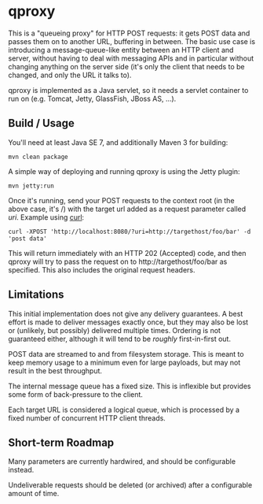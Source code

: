 qproxy
======

This is a "queueing proxy" for HTTP POST requests: it gets POST data and passes them on to another URL, buffering in between. The basic use case is introducing a message-queue-like entity between an HTTP client and server, without having to deal with messaging APIs and in particular without changing anything on the server side (it's only the client that needs to be changed, and only the URL it talks to).

qproxy is implemented as a Java servlet, so it needs a servlet container to run on (e.g. Tomcat, Jetty, GlassFish, JBoss AS, ...).


Build / Usage
-------------

You'll need at least Java SE 7, and additionally Maven 3 for building:

    mvn clean package

A simple way of deploying and running qproxy is using the Jetty plugin:

    mvn jetty:run

Once it's running, send your POST requests to the context root (in the above case, it's /) with the target url added as a request parameter called _uri_. Example using [curl](http://curl.haxx.se/):

    curl -XPOST 'http://localhost:8080/?uri=http://targethost/foo/bar' -d 'post data'

This will return immediately with an HTTP 202 (Accepted) code, and then qproxy will try to pass the request on to http://targethost/foo/bar as specified. This also includes the original request headers.


Limitations
-----------

This initial implementation does not give any delivery guarantees. A best effort is made to deliver messages exactly once, but they may also be lost or (unlikely, but possibly) delivered multiple times. Ordering is not guaranteed either, although it will tend to be _roughly_ first-in-first out.

POST data are streamed to and from filesystem storage. This is meant to keep memory usage to a minimum even for large payloads, but may not result in the best throughput.

The internal message queue has a fixed size. This is inflexible but provides some form of back-pressure to the client.

Each target URL is considered a logical queue, which is processed by a fixed number of concurrent HTTP client threads.

Short-term Roadmap
------------------

Many parameters are currently hardwired, and should be configurable instead.

Undeliverable requests should be deleted (or archived) after a configurable amount of time.
